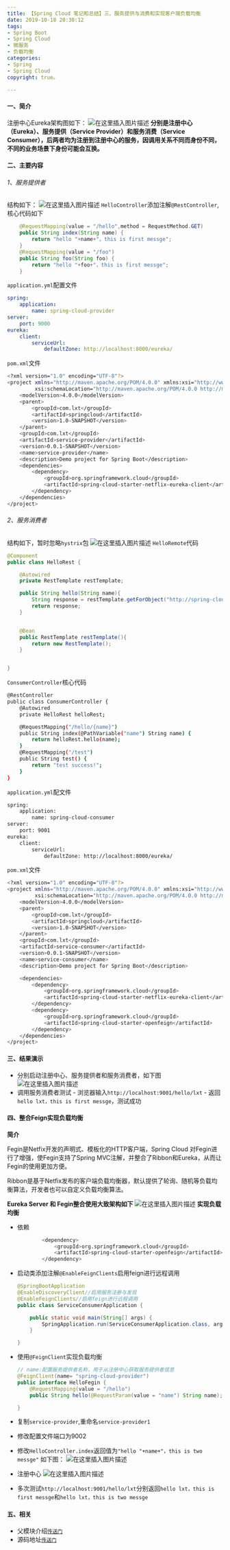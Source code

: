 ```yaml
---
title: 【Spring Cloud 笔记和总结】三、服务提供与消费和实现客户端负载均衡
date: 2019-10-18 20:30:12
tags:
- Spring Boot
- Spring Cloud 
- 微服务
- 负载均衡
categories:
- Spring
- Spring Cloud 
copyright: true。

---
```


#### 一、简介
注册中心Eureka架构图如下：
![在这里插入图片描述](https://img-blog.csdnimg.cn/20191113212752597.png?x-oss-process=image/watermark,type_ZmFuZ3poZW5naGVpdGk,shadow_10,text_aHR0cHM6Ly9ibG9nLmNzZG4ubmV0L3FxXzI1MjgzNzA5,size_16,color_FFFFFF,t_70)
**分别是注册中心（Eureka）、服务提供（Service Provider）和服务消费（Service Consumer），后两者均为注册到注册中心的服务，因调用关系不同而身份不同，不同的业务场景下身份可能会互换。**

<!--more-->

#### 二、主要内容

###### 1、服务提供者
结构如下：
![在这里插入图片描述](https://img-blog.csdnimg.cn/20191113214038821.png?x-oss-process=image/watermark,type_ZmFuZ3poZW5naGVpdGk,shadow_10,text_aHR0cHM6Ly9ibG9nLmNzZG4ubmV0L3FxXzI1MjgzNzA5,size_16,color_FFFFFF,t_70)
`HelloController`添加注解`@RestController`,核心代码如下

```java
    @RequestMapping(value = "/hello",method = RequestMethod.GET)
    public String index(String name) {
        return "hello "+name+"，this is first messge";
    }
    @RequestMapping(value = "/foo")
    public String foo(String foo) {
        return "hello "+foo+"，this is first messge";
    }
```
`application.yml`配置文件

```yml
spring:
    application:
        name: spring-cloud-provider
server:
    port: 9000
eureka:
    client:
        serviceUrl:
            defaultZone: http://localhost:8000/eureka/
```
`pom.xml`文件

```bash
<?xml version="1.0" encoding="UTF-8"?>
<project xmlns="http://maven.apache.org/POM/4.0.0" xmlns:xsi="http://www.w3.org/2001/XMLSchema-instance"
         xsi:schemaLocation="http://maven.apache.org/POM/4.0.0 http://maven.apache.org/xsd/maven-4.0.0.xsd">
    <modelVersion>4.0.0</modelVersion>
    <parent>
        <groupId>com.lxt</groupId>
        <artifactId>springcloud</artifactId>
        <version>1.0-SNAPSHOT</version>
    </parent>
    <groupId>com.lxt</groupId>
    <artifactId>service-provider</artifactId>
    <version>0.0.1-SNAPSHOT</version>
    <name>service-provider</name>
    <description>Demo project for Spring Boot</description>
    <dependencies>
        <dependency>
            <groupId>org.springframework.cloud</groupId>
            <artifactId>spring-cloud-starter-netflix-eureka-client</artifactId>
        </dependency>
    </dependencies>
</project>

```
###### 2、服务消费者
结构如下，暂时忽略`hystrix`包
![在这里插入图片描述](https://img-blog.csdnimg.cn/20191117004121974.png?x-oss-process=image/watermark,type_ZmFuZ3poZW5naGVpdGk,shadow_10,text_aHR0cHM6Ly9ibG9nLmNzZG4ubmV0L3FxXzI1MjgzNzA5,size_16,color_FFFFFF,t_70)
`HelloRemote`代码

```java
@Component
public class HelloRest {

    @Autowired
    private RestTemplate restTemplate;

    public String hello(String name){
        String response = restTemplate.getForObject("http://spring-cloud-provider/foo?foo="+name,String.class);
        return response;
    }


    @Bean
    public RestTemplate restTemplate(){
        return new RestTemplate();
    }


}

```

`ConsumerController`核心代码

```bash
@RestController
public class ConsumerController {
    @Autowired
    private HelloRest helloRest;

    @RequestMapping("/hello/{name}")
    public String index(@PathVariable("name") String name) {
        return helloRest.hello(name);
    }
    @RequestMapping("/test")
    public String test() {
        return "test success!";
    }
}
```
`application.yml`配文件

```bash
spring:
    application:
        name: spring-cloud-consumer
server:
    port: 9001
eureka:
    client:
        serviceUrl:
            defaultZone: http://localhost:8000/eureka/
```
`pom.xml`文件

```bash
<?xml version="1.0" encoding="UTF-8"?>
<project xmlns="http://maven.apache.org/POM/4.0.0" xmlns:xsi="http://www.w3.org/2001/XMLSchema-instance"
         xsi:schemaLocation="http://maven.apache.org/POM/4.0.0 http://maven.apache.org/xsd/maven-4.0.0.xsd">
    <modelVersion>4.0.0</modelVersion>
    <parent>
        <groupId>com.lxt</groupId>
        <artifactId>springcloud</artifactId>
        <version>1.0-SNAPSHOT</version>
    </parent>
    <groupId>com.lxt</groupId>
    <artifactId>service-consumer</artifactId>
    <version>0.0.1-SNAPSHOT</version>
    <name>service-consumer</name>
    <description>Demo project for Spring Boot</description>

    <dependencies>
        <dependency>
            <groupId>org.springframework.cloud</groupId>
            <artifactId>spring-cloud-starter-netflix-eureka-client</artifactId>
        </dependency>
        <dependency>
            <groupId>org.springframework.cloud</groupId>
            <artifactId>spring-cloud-starter-openfeign</artifactId>
        </dependency>
    </dependencies>
</project>

```
#### 三、结果演示
- 分别启动注册中心、服务提供者和服务消费者，如下图
![在这里插入图片描述](https://img-blog.csdnimg.cn/20191113220952945.png?x-oss-process=image/watermark,type_ZmFuZ3poZW5naGVpdGk,shadow_10,text_aHR0cHM6Ly9ibG9nLmNzZG4ubmV0L3FxXzI1MjgzNzA5,size_16,color_FFFFFF,t_70)
- 调用服务消费者测试
		- 浏览器输入`http://localhost:9001/hello/lxt`
		- 返回`hello lxt，this is first messge`，测试成功

#### 四、整合Feign实现负载均衡
**简介**

Fegin是Netfix开发的声明式、模板化的HTTP客户端，Spring Cloud 对Fegin进行了增强，使Fegin支持了Spring MVC注解，并整合了Ribbon和Eureka，从而让Fegin的使用更加方便。

Ribbon是基于Netfix发布的客户端负载均衡器，默认提供了轮询、随机等负载均衡算法，开发者也可以自定义负载均衡算法。

**Eureka Server 和 Fegin整合使用大致架构如下**
![在这里插入图片描述](https://img-blog.csdnimg.cn/20191117004857162.png?x-oss-process=image/watermark,type_ZmFuZ3poZW5naGVpdGk,shadow_10,text_aHR0cHM6Ly9ibG9nLmNzZG4ubmV0L3FxXzI1MjgzNzA5,size_16,color_FFFFFF,t_70)
**实现负载均衡**

- 依赖

	```bash
	        <dependency>
	            <groupId>org.springframework.cloud</groupId>
	            <artifactId>spring-cloud-starter-openfeign</artifactId>
	        </dependency>
	```
- 启动类添加注解`@EnableFeignClients`启用feign进行远程调用

	```java
	@SpringBootApplication
	@EnableDiscoveryClient//启用服务注册与发现
	@EnableFeignClients//启用feign进行远程调用
	public class ServiceConsumerApplication {
	
	    public static void main(String[] args) {
	        SpringApplication.run(ServiceConsumerApplication.class, args);
	    }
	
	}
	```

- 使用`@FeignClient`实现负载均衡
	```java
	// name:配置服务提供者名称，用于从注册中心获取服务提供者信息
	@FeignClient(name= "spring-cloud-provider")
	public interface HelloFegin {
	    @RequestMapping(value = "/hello")
	    public String hello(@RequestParam(value = "name") String name);
	
	}
	```
- 复制`service-provider`,重命名`service-provider1`
- 修改配置文件端口为9002
- 修改`HelloController.index`返回值为`"hello "+name+"，this is two messge"`
	如下图：
	![在这里插入图片描述](https://img-blog.csdnimg.cn/20191113222048474.png?x-oss-process=image/watermark,type_ZmFuZ3poZW5naGVpdGk,shadow_10,text_aHR0cHM6Ly9ibG9nLmNzZG4ubmV0L3FxXzI1MjgzNzA5,size_16,color_FFFFFF,t_70)
- 注册中心
![在这里插入图片描述](https://img-blog.csdnimg.cn/20191113222346477.png?x-oss-process=image/watermark,type_ZmFuZ3poZW5naGVpdGk,shadow_10,text_aHR0cHM6Ly9ibG9nLmNzZG4ubmV0L3FxXzI1MjgzNzA5,size_16,color_FFFFFF,t_70)
- 多次测试`http://localhost:9001/hello/lxt`分别返回`hello lxt，this is first messge`和`hello lxt，this is two messge`
#### 五、相关
- 父模块介绍[`传送门`](https://blog.csdn.net/qq_25283709/article/category/9462287)
- 源码地址[`传送门`](https://github.com/hdlxt/springcloud)
